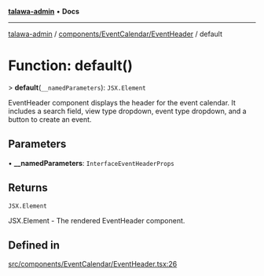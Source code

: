 [**talawa-admin**](../../../../README.md) • **Docs**

***

[talawa-admin](../../../../modules.md) / [components/EventCalendar/EventHeader](../README.md) / default

# Function: default()

\> **default**(`__namedParameters`): `JSX.Element`

EventHeader component displays the header for the event calendar.
It includes a search field, view type dropdown, event type dropdown, and a button to create an event.

## Parameters

• **\_\_namedParameters**: `InterfaceEventHeaderProps`

## Returns

`JSX.Element`

JSX.Element - The rendered EventHeader component.

## Defined in

[src/components/EventCalendar/EventHeader.tsx:26](https://github.com/PalisadoesFoundation/talawa-admin/blob/9dd5d7fd647f8a7c9e1c1e14bf645b71b32c51c2/src/components/EventCalendar/EventHeader.tsx#L26)
